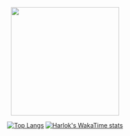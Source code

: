 <div id="header" align="center">
  <img src="https://github.com/user-attachments/assets/72df20a9-4ec2-4c2a-bab8-f7726a130ebd" width="250"/>

  [![Top Langs](https://github-readme-stats.vercel.app/api/top-langs/?username=AmenokeAkira)](https://github.com/anuraghazra/github-readme-stats)
  [![Harlok's WakaTime stats](https://github-readme-stats.vercel.app/api/wakatime?username=AmenokeAkira)](https://github.com/anuraghazra/github-readme-stats)

</div>
